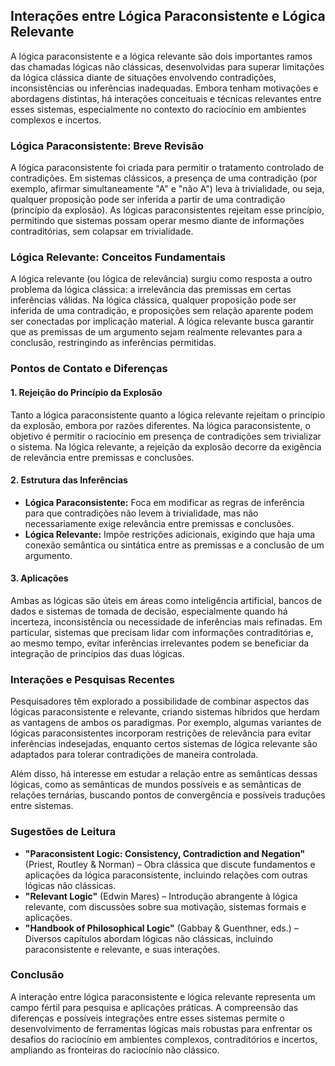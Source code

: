 
## Interações entre Lógica Paraconsistente e Lógica Relevante

A lógica paraconsistente e a lógica relevante são dois importantes ramos das chamadas lógicas não clássicas, desenvolvidas para superar limitações da lógica clássica diante de situações envolvendo contradições, inconsistências ou inferências inadequadas. Embora tenham motivações e abordagens distintas, há interações conceituais e técnicas relevantes entre esses sistemas, especialmente no contexto do raciocínio em ambientes complexos e incertos.

### Lógica Paraconsistente: Breve Revisão

A lógica paraconsistente foi criada para permitir o tratamento controlado de contradições. Em sistemas clássicos, a presença de uma contradição (por exemplo, afirmar simultaneamente "A" e "não A") leva à trivialidade, ou seja, qualquer proposição pode ser inferida a partir de uma contradição (princípio da explosão). As lógicas paraconsistentes rejeitam esse princípio, permitindo que sistemas possam operar mesmo diante de informações contraditórias, sem colapsar em trivialidade.

### Lógica Relevante: Conceitos Fundamentais

A lógica relevante (ou lógica de relevância) surgiu como resposta a outro problema da lógica clássica: a irrelevância das premissas em certas inferências válidas. Na lógica clássica, qualquer proposição pode ser inferida de uma contradição, e proposições sem relação aparente podem ser conectadas por implicação material. A lógica relevante busca garantir que as premissas de um argumento sejam realmente relevantes para a conclusão, restringindo as inferências permitidas.

### Pontos de Contato e Diferenças

#### 1. Rejeição do Princípio da Explosão

Tanto a lógica paraconsistente quanto a lógica relevante rejeitam o princípio da explosão, embora por razões diferentes. Na lógica paraconsistente, o objetivo é permitir o raciocínio em presença de contradições sem trivializar o sistema. Na lógica relevante, a rejeição da explosão decorre da exigência de relevância entre premissas e conclusões.

#### 2. Estrutura das Inferências

- **Lógica Paraconsistente:** Foca em modificar as regras de inferência para que contradições não levem à trivialidade, mas não necessariamente exige relevância entre premissas e conclusões.
- **Lógica Relevante:** Impõe restrições adicionais, exigindo que haja uma conexão semântica ou sintática entre as premissas e a conclusão de um argumento.

#### 3. Aplicações

Ambas as lógicas são úteis em áreas como inteligência artificial, bancos de dados e sistemas de tomada de decisão, especialmente quando há incerteza, inconsistência ou necessidade de inferências mais refinadas. Em particular, sistemas que precisam lidar com informações contraditórias e, ao mesmo tempo, evitar inferências irrelevantes podem se beneficiar da integração de princípios das duas lógicas.

### Interações e Pesquisas Recentes

Pesquisadores têm explorado a possibilidade de combinar aspectos das lógicas paraconsistente e relevante, criando sistemas híbridos que herdam as vantagens de ambos os paradigmas. Por exemplo, algumas variantes de lógicas paraconsistentes incorporam restrições de relevância para evitar inferências indesejadas, enquanto certos sistemas de lógica relevante são adaptados para tolerar contradições de maneira controlada.

Além disso, há interesse em estudar a relação entre as semânticas dessas lógicas, como as semânticas de mundos possíveis e as semânticas de relações ternárias, buscando pontos de convergência e possíveis traduções entre sistemas.

### Sugestões de Leitura

- **"Paraconsistent Logic: Consistency, Contradiction and Negation"** (Priest, Routley & Norman) – Obra clássica que discute fundamentos e aplicações da lógica paraconsistente, incluindo relações com outras lógicas não clássicas.
- **"Relevant Logic"** (Edwin Mares) – Introdução abrangente à lógica relevante, com discussões sobre sua motivação, sistemas formais e aplicações.
- **"Handbook of Philosophical Logic"** (Gabbay & Guenthner, eds.) – Diversos capítulos abordam lógicas não clássicas, incluindo paraconsistente e relevante, e suas interações.

### Conclusão

A interação entre lógica paraconsistente e lógica relevante representa um campo fértil para pesquisa e aplicações práticas. A compreensão das diferenças e possíveis integrações entre esses sistemas permite o desenvolvimento de ferramentas lógicas mais robustas para enfrentar os desafios do raciocínio em ambientes complexos, contraditórios e incertos, ampliando as fronteiras do raciocínio não clássico.


